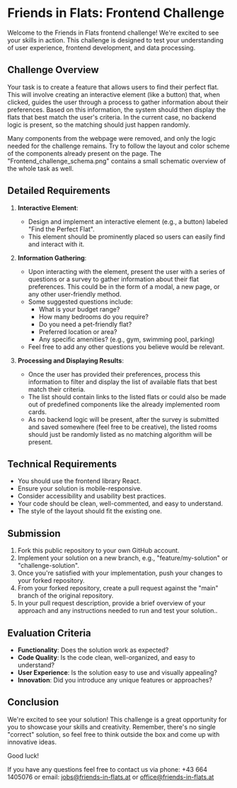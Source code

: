 # Friends in Flats: Frontend Challenge

Welcome to the Friends in Flats frontend challenge! We're excited to see your skills in action. This challenge is designed to test your understanding of user experience, frontend development, and data processing.

## Challenge Overview

Your task is to create a feature that allows users to find their perfect flat. This will involve creating an interactive element (like a button) that, when clicked, guides the user through a process to gather information about their preferences. Based on this information, the system should then display the flats that best match the user's criteria. In the current case, no backend logic is present, so the matching should just happen randomly.

Many components from the webpage were removed, and only the logic needed for the challenge remains. Try to follow the layout and color scheme of the components already present on the page.
The "Frontend_challenge_schema.png" contains a small schematic overview of the whole task as well.

## Detailed Requirements

1. **Interactive Element**:
   - Design and implement an interactive element (e.g., a button) labeled "Find the Perfect Flat".
   - This element should be prominently placed so users can easily find and interact with it.

2. **Information Gathering**:
   - Upon interacting with the element, present the user with a series of questions or a survey to gather information about their flat preferences. This could be in the form of a modal, a new page, or any other user-friendly method.
   - Some suggested questions include:
     - What is your budget range?
     - How many bedrooms do you require?
     - Do you need a pet-friendly flat?
     - Preferred location or area?
     - Any specific amenities? (e.g., gym, swimming pool, parking)
   - Feel free to add any other questions you believe would be relevant.

3. **Processing and Displaying Results**:
   - Once the user has provided their preferences, process this information to filter and display the list of available flats that best match their criteria.
   - The list should contain links to the listed flats or could also be made out of predefined components like the already implemented room cards.
   - As no backend logic will be present, after the survey is submitted and saved somewhere (feel free to be creative), the listed rooms should just be randomly listed as no matching algorithm will be present.

## Technical Requirements

- You should use the frontend library React.
- Ensure your solution is mobile-responsive.
- Consider accessibility and usability best practices.
- Your code should be clean, well-commented, and easy to understand.
- The style of the layout should fit the existing one.

## Submission

1. Fork this public repository to your own GitHub account.
2. Implement your solution on a new branch, e.g., "feature/my-solution" or "challenge-solution".
3. Once you're satisfied with your implementation, push your changes to your forked repository.
4. From your forked repository, create a pull request against the "main" branch of the original repository.
5. In your pull request description, provide a brief overview of your approach and any instructions needed to run and test your solution..

## Evaluation Criteria

- **Functionality**: Does the solution work as expected?
- **Code Quality**: Is the code clean, well-organized, and easy to understand?
- **User Experience**: Is the solution easy to use and visually appealing?
- **Innovation**: Did you introduce any unique features or approaches?

## Conclusion

We're excited to see your solution! This challenge is a great opportunity for you to showcase your skills and creativity. Remember, there's no single "correct" solution, so feel free to think outside the box and come up with innovative ideas.

Good luck!


If you have any questions feel free to contact us via phone: +43 664 1405076 or email: jobs@friends-in-flats.at or office@friends-in-flats.at 
